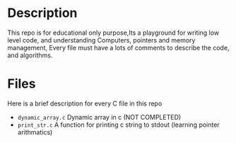 # Description
This repo is for educational only purpose,Its a playground for writing low level code,
and understanding Computers, pointers and memory management, Every file must have a lots of comments
to describe the code, and algorithms.

# Files
Here is a brief description for every C file in this repo

- `dynamic_array.c` Dynamic array in c (NOT COMPLETED)
- `print_str.c` A function for printing c string to stdout (learning pointer arithmatics)

